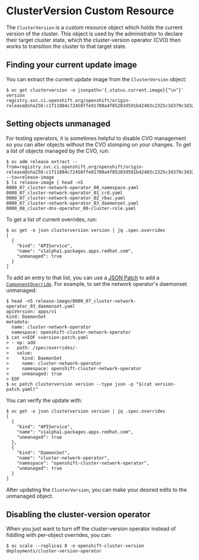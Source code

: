 # ClusterVersion Custom Resource

The `ClusterVersion` is a custom resource object which holds the current version of the cluster.
This object is used by the administrator to declare their target cluster state, which the cluster-version operator (CVO) then works to transition the cluster to that target state.

## Finding your current update image

You can extract the current update image from the `ClusterVersion` object:

```console
$ oc get clusterversion -o jsonpath='{.status.current.image}{"\n"}' version
registry.svc.ci.openshift.org/openshift/origin-release@sha256:c1f11884c72458ffe91708a4f85283d591b42483c2325c3d379c3d32c6ac6833
```

## Setting objects unmanaged

For testing operators, it is sometimes helpful to disable CVO management so you can alter objects without the CVO stomping on your changes.
To get a list of objects managed by the CVO, run:

```console
$ oc adm release extract --from=registry.svc.ci.openshift.org/openshift/origin-release@sha256:c1f11884c72458ffe91708a4f85283d591b42483c2325c3d379c3d32c6ac6833 --to=release-image
$ ls release-image | head -n5
0000_07_cluster-network-operator_00_namespace.yaml
0000_07_cluster-network-operator_01_crd.yaml
0000_07_cluster-network-operator_02_rbac.yaml
0000_07_cluster-network-operator_03_daemonset.yaml
0000_08_cluster-dns-operator_00-cluster-role.yaml
```

To get a list of current overrides, run:

```console
$ oc get -o json clusterversion version | jq .spec.overrides
[
  {
    "kind": "APIService",
    "name": "v1alpha1.packages.apps.redhat.com",
    "unmanaged": true
  }
]
```

To add an entry to that list, you can use a [JSON Patch][json-patch] to add a [`ComponentOverride`][ComponentOverride].
For example, to set the network operator's daemonset unmanaged:

```console
$ head -n5 release-image/0000_07_cluster-network-operator_03_daemonset.yaml
apiVersion: apps/v1
kind: DaemonSet
metadata:
  name: cluster-network-operator
  namespace: openshift-cluster-network-operator
$ cat <<EOF >version-patch.yaml
> - op: add
>   path: /spec/overrides/-
>   value:
>     kind: DaemonSet
>     name: cluster-network-operator
>     namespace: openshift-cluster-network-operator
>     unmanaged: true
> EOF
$ oc patch clusterversion version --type json -p "$(cat version-patch.yaml)"
```

You can verify the update with:

```console
$ oc get -o json clusterversion version | jq .spec.overrides
[
  {
    "kind": "APIService",
    "name": "v1alpha1.packages.apps.redhat.com",
    "unmanaged": true
  },
  {
    "kind": "DaemonSet",
    "name": "cluster-network-operator",
    "namespace": "openshift-cluster-network-operator",
    "unmanaged": true
  }
]
```

After updating the `ClusterVersion`, you can make your desired edits to the unmanaged object.

## Disabling the cluster-version operator

When you just want to turn off the cluster-version operator instead of fiddling with per-object overrides, you can:

```console
$ oc scale --replicas 0 -n openshift-cluster-version deployments/cluster-version-operator
```

[ComponentOverride]: https://godoc.org/github.com/openshift/api/config/v1#ComponentOverride
[json-patch]: https://tools.ietf.org/html/rfc6902
